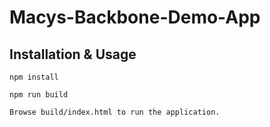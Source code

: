 # Macys-Backbone-Demo-App



## Installation & Usage

```
npm install

npm run build

Browse build/index.html to run the application.

```
